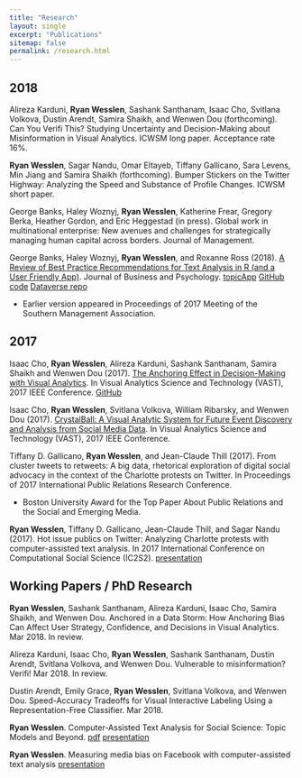 ```yaml
---
title: "Research"
layout: single
excerpt: "Publications"
sitemap: false
permalink: /research.html
---
```


## 2018

Alireza Karduni, **Ryan Wesslen**, Sashank Santhanam, Isaac Cho, Svitlana Volkova, Dustin Arendt, Samira Shaikh, and Wenwen Dou (forthcoming). Can You Verifi This? Studying Uncertainty and Decision-Making about Misinformation in Visual Analytics. ICWSM long paper. Acceptance rate 16%.

**Ryan Wesslen**, Sagar Nandu, Omar Eltayeb, Tiffany Gallicano, Sara Levens, Min Jiang and Samira Shaikh (forthcoming). Bumper Stickers on the Twitter Highway: Analyzing the Speed and Substance of Profile Changes. ICWSM short paper.

George Banks, Haley Woznyj, **Ryan Wesslen**, Katherine Frear, Gregory Berka, Heather Gordon, and Eric Heggestad (in press). Global work in multinational enterprise: New avenues and challenges for strategically managing human capital across borders. Journal of Management.

George Banks, Haley Woznyj, **Ryan Wesslen**, and Roxanne Ross (2018). [A Review of Best Practice Recommendations for Text Analysis in R (and a User Friendly App)](/assets/documents/papers/tmm.pdf). Journal of Business and Psychology. [topicApp](https://github.com/wesslen/topicApp) [GitHub code](https://github.com/wesslen/text-analysis-org-science) [Dataverse repo](https://dataverse.unc.edu/dataset.xhtml?persistentId=doi:10.15139/S3/R4W7ZS)

*   Earlier version appeared in Proceedings of 2017 Meeting of the Southern Management Association.

## 2017

Isaac Cho, **Ryan Wesslen**, Alireza Karduni, Sashank Santhanam, Samira Shaikh and Wenwen Dou (2017). [The Anchoring Effect in Decision-Making with Visual Analytics](/assets/documents/papers/anchorbias.pdf). In Visual Analytics Science and Technology (VAST), 2017 IEEE Conference. [GitHub](https://github.com/wesslen/vast2017-anchoringeffect)

Isaac Cho, **Ryan Wesslen**, Svitlana Volkova, William Ribarsky, and Wenwen Dou (2017). [CrystalBall: A Visual Analytic System for Future Event Discovery and Analysis from Social Media Data](/assets/documents/papers/crystalball.pdf). In Visual Analytics Science and Technology (VAST), 2017 IEEE Conference.

Tiffany D. Gallicano, **Ryan Wesslen**, and Jean-Claude Thill (2017). From cluster tweets to retweets: A big data, rhetorical exploration of digital social advocacy in the context of the Charlotte protests on Twitter. In Proceedings of 2017 International Public Relations Research Conference.

*   Boston University Award for the Top Paper About Public Relations and the Social and Emerging Media.

**Ryan Wesslen**, Tiffany D. Gallicano, Jean-Claude Thill, and Sagar Nandu (2017). Hot issue publics on Twitter: Analyzing Charlotte protests with computer-assisted text analysis. In 2017 International Conference on Computational Social Science (IC2S2). [presentation](/assets/documents/presentations/IC2S2-HotIssue-Charlotte.pdf)

## Working Papers / PhD Research

**Ryan Wesslen**, Sashank Santhanam, Alireza Karduni, Isaac Cho, Samira Shaikh, and Wenwen Dou. Anchored in a Data Storm: How Anchoring Bias Can Affect User Strategy, Confidence, and Decisions in Visual Analytics. Mar 2018. In review.

Alireza Karduni, Isaac Cho, **Ryan Wesslen**, Sashank Santhanam, Dustin Arendt, Svitlana Volkova, and Wenwen Dou. Vulnerable to misinformation? Verifi! Mar 2018. In review.

Dustin Arendt, Emily Grace, **Ryan Wesslen**, Svitlana Volkova, and Wenwen Dou. Speed-Accuracy Tradeoffs for Visual Interactive Labeling Using a Representation-Free Classifier. Mar 2018.

**Ryan Wesslen**. Computer-Assisted Text Analysis for Social Science: Topic Models and Beyond. [pdf](/assets/documents/papers/topic-models-beyond.pdf) [presentation](/assets/documents/presentations/qualifying-exam-presentation.pptx)

**Ryan Wesslen**. Measuring media bias on Facebook with computer-assisted text analysis [presentation](/assets/documents/presentations/media-bias-presentation.pptx)


